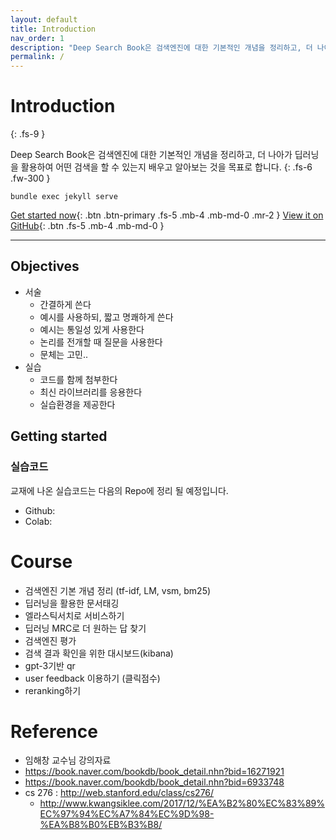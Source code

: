 ```yaml
---
layout: default
title: Introduction
nav_order: 1
description: "Deep Search Book은 검색엔진에 대한 기본적인 개념을 정리하고, 더 나아가 딥러닝을 활용하여 어떤 검색을 할 수 있는지 배우고 알아보는 것을 목표로 합니다."
permalink: /
---
```


# Introduction
{: .fs-9 }

Deep Search Book은 검색엔진에 대한 기본적인 개념을 정리하고, 더 나아가 딥러닝을 활용하여 어떤 검색을 할 수 있는지 배우고 알아보는 것을 목표로 합니다.
{: .fs-6 .fw-300 }

````
bundle exec jekyll serve
````

[Get started now](#getting-started){: .btn .btn-primary .fs-5 .mb-4 .mb-md-0 .mr-2 } [View it on GitHub](https://github.com/eagle705/deep-search-book){: .btn .fs-5 .mb-4 .mb-md-0 }

---

## Objectives
- 서술
    - 간결하게 쓴다
    - 예시를 사용하되, 짧고 명쾌하게 쓴다
    - 예시는 통일성 있게 사용한다
    - 논리를 전개할 때 질문을 사용한다
    - 문체는 고민..
- 실습
    - 코드를 함께 첨부한다
    - 최신 라이브러리를 응용한다
    - 실습환경을 제공한다

## Getting started

### 실습코드

교재에 나온 실습코드는 다음의 Repo에 정리 될 예정입니다.
- Github: 
- Colab: 

# Course

- 검색엔진 기본 개념 정리 (tf-idf, LM, vsm, bm25)
- 딥러닝을 활용한 문서태깅
- 엘라스틱서치로 서비스하기
- 딥러닝 MRC로 더 원하는 답 찾기
- 검색엔진 평가
- 검색 결과 확인을 위한 대시보드(kibana)
- gpt-3기반 qr
- user feedback 이용하기 (클릭점수)
- reranking하기


# Reference
- 임해창 교수님 강의자료
- https://book.naver.com/bookdb/book_detail.nhn?bid=16271921
- https://book.naver.com/bookdb/book_detail.nhn?bid=6933748
- cs 276 : http://web.stanford.edu/class/cs276/
  - http://www.kwangsiklee.com/2017/12/%EA%B2%80%EC%83%89%EC%97%94%EC%A7%84%EC%9D%98-%EA%B8%B0%EB%B3%B8/